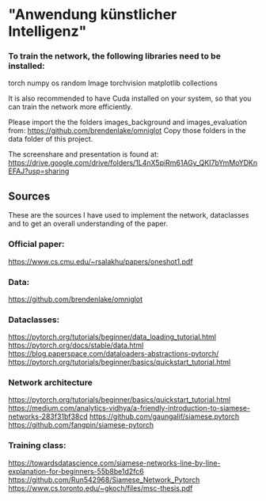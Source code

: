 # "Anwendung künstlicher Intelligenz"

### To train the network, the following libraries need to be installed:

torch
numpy
os
random
Image
torchvision
matplotlib
collections

It is also recommended to have Cuda installed on your system, so that you can train the network more efficiently.

Please import the the folders images_background and images_evaluation from: https://github.com/brendenlake/omniglot
Copy those folders in the data folder of this project.

The screenshare and presentation is found at:
https://drive.google.com/drive/folders/1L4nX5piRm61AGy_QKI7bYmMoYDKnEFAJ?usp=sharing

## Sources

These are the sources I have used to implement the network, dataclasses and to get an overall understanding of the paper.

### Official paper:

https://www.cs.cmu.edu/~rsalakhu/papers/oneshot1.pdf

### Data:

https://github.com/brendenlake/omniglot

### Dataclasses:

https://pytorch.org/tutorials/beginner/data_loading_tutorial.html
https://pytorch.org/docs/stable/data.html
https://blog.paperspace.com/dataloaders-abstractions-pytorch/
https://pytorch.org/tutorials/beginner/basics/quickstart_tutorial.html

### Network architecture

https://pytorch.org/tutorials/beginner/basics/quickstart_tutorial.html
https://medium.com/analytics-vidhya/a-friendly-introduction-to-siamese-networks-283f31bf38cd
https://github.com/gaungalif/siamese.pytorch
https://github.com/fangpin/siamese-pytorch

### Training class:

https://towardsdatascience.com/siamese-networks-line-by-line-explanation-for-beginners-55b8be1d2fc6
https://github.com/Run542968/Siamese_Network_Pytorch
https://www.cs.toronto.edu/~gkoch/files/msc-thesis.pdf
